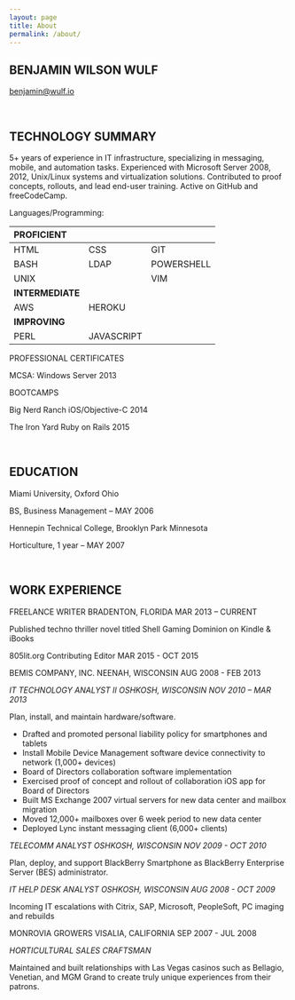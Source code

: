 ```yaml
---
layout: page
title: About
permalink: /about/
---
```




BENJAMIN WILSON WULF
--------------------

benjamin@wulf.io

<br>

TECHNOLOGY SUMMARY
------------------
 
5+ years of experience in IT infrastructure, specializing in messaging, mobile, and automation tasks. Experienced with Microsoft Server 2008, 2012, Unix/Linux systems and virtualization solutions.  Contributed to proof concepts, rollouts, and lead end-user training. Active on GitHub and freeCodeCamp.

Languages/Programming:

| **PROFICIENT**         |            |   |
|:---|:---|:---|
| HTML      | CSS        | GIT        |
| BASH      | LDAP       | POWERSHELL |
| UNIX      |            | VIM        | 
| **INTERMEDIATE**       |            |   |
| AWS       | HEROKU     |            |
|**IMPROVING**           |            |   |        
| PERL      | JAVASCRIPT |

PROFESSIONAL CERTIFICATES

MCSA: Windows Server     2013

BOOTCAMPS

Big Nerd Ranch iOS/Objective-C    2014

The Iron Yard     Ruby on Rails    2015

<br>

EDUCATION
---------

Miami University, Oxford Ohio

BS, Business Management – MAY 2006

Hennepin Technical College, Brooklyn Park Minnesota

Horticulture, 1 year – MAY 2007

<br>

WORK EXPERIENCE
---------------

FREELANCE WRITER     BRADENTON, FLORIDA    MAR 2013 – CURRENT

Published techno thriller novel titled Shell Gaming Dominion on Kindle & iBooks

805lit.org    Contributing Editor    MAR 2015 - OCT 2015

BEMIS COMPANY, INC.    NEENAH, WISCONSIN    AUG 2008 - FEB 2013

_IT TECHNOLOGY ANALYST II     OSHKOSH, WISCONSIN     NOV 2010 – MAR 2013_

Plan, install, and maintain hardware/software.

- Drafted and promoted personal liability policy for smartphones and tablets
- Install Mobile Device Management software device connectivity to network (1,000+ devices)
- Board of Directors collaboration software implementation
- Exercised proof of concept and rollout of collaboration iOS app for Board of Directors
- Built MS Exchange 2007 virtual servers for new data center and mailbox migration
- Moved 12,000+ mailboxes over 6 week period to new data center
- Deployed Lync instant messaging client (6,000+ clients)

_TELECOMM ANALYST    OSHKOSH, WISCONSIN    NOV 2009 - OCT 2010_

Plan, deploy, and support BlackBerry Smartphone as BlackBerry Enterprise Server (BES) administrator.

_IT HELP DESK ANALYST    OSHKOSH, WISCONSIN    AUG 2008 - OCT 2009_

Incoming IT escalations with Citrix, SAP, Microsoft, PeopleSoft, PC imaging and rebuilds

MONROVIA GROWERS    VISALIA, CALIFORNIA SEP 2007 - JUL 2008

_HORTICULTURAL SALES CRAFTSMAN_

Maintained and built relationships with Las Vegas casinos such as Bellagio, Venetian, and MGM Grand to create truly unique experiences from their patrons.
